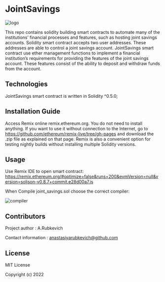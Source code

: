 # JointSavings 

![logo](https://user-images.githubusercontent.com/94565094/167935558-16919a9e-42c5-4188-b52d-dff3651b5a94.png)


This repo contains solidity building smart contracts to automate many of the institutions’ financial processes and features, such as hosting joint savings accounts. Solidity smart contract accepts two user addresses. These addresses are able to control a joint savings account. JointSavings smart contract use ether management functions to implement a financial institution’s requirements for providing the features of the joint savings account. These features consist of the ability to deposit and withdraw funds from the account.

## Technologies

JointSavings smart contract is written in Solidity ^0.5.0;

## Installation Guide

Access Remix online     remix.ethereum.org.
You do not need to install anything. If you want to use it without connection to the Internet, go to https://github.com/ethereum/remix-live/tree/gh-pages and download the .zip file as explained on that page. Remix is also a convenient option for testing nightly builds without installing multiple Solidity versions.

## Usage

Use Remix IDE to open smart contract:
    https://remix.ethereum.org/#optimize=false&runs=200&evmVersion=null&version=soljson-v0.8.7+commit.e28d00a7.js

When Compile joint_savings.sol choose the correct compiler:


![compiler](https://user-images.githubusercontent.com/94565094/167933858-b28f6ede-9c73-4f6b-8641-38b17f37f607.png)

## Contributors

Project author : A.Rubkevich

Contact information : anastasiyarubkevich@github.com

## License

MIT License

Copyright (c) 2022
